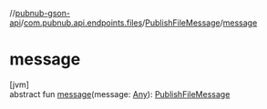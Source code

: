 //[pubnub-gson-api](../../../index.md)/[com.pubnub.api.endpoints.files](../index.md)/[PublishFileMessage](index.md)/[message](message.md)

# message

[jvm]\
abstract fun [message](message.md)(message: [Any](https://kotlinlang.org/api/latest/jvm/stdlib/kotlin/-any/index.html)): [PublishFileMessage](index.md)

